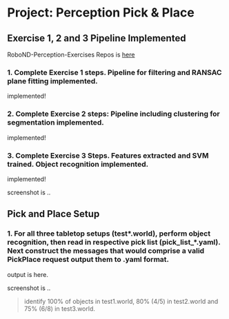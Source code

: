 # Project: Perception Pick & Place

## Exercise 1, 2 and 3 Pipeline Implemented

RoboND-Perception-Exercises Repos is [here](https://github.com/msrks/RoboND-Perception-Exercises)

### 1. Complete Exercise 1 steps. Pipeline for filtering and RANSAC plane fitting implemented.

implemented!

### 2. Complete Exercise 2 steps: Pipeline including clustering for segmentation implemented.

implemented!

### 3. Complete Exercise 3 Steps. Features extracted and SVM trained. Object recognition implemented.

implemented!

screenshot is ..

## Pick and Place Setup

### 1. For all three tabletop setups (test*.world), perform object recognition, then read in respective pick list (pick_list_*.yaml). Next construct the messages that would comprise a valid PickPlace request output them to .yaml format.

output is here.

screenshot is ..

>identify 100% of objects in test1.world, 80% (4/5) in test2.world and 75% (6/8) in test3.world.
  
